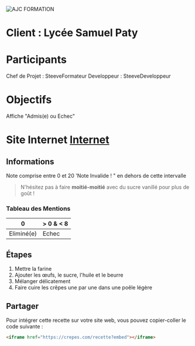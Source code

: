 ![AJC FORMATION](https://www.ajc-formation.fr/wp-content/uploads/2024/10/cropped-Logotype_AJC_Formation_bleu-480x293.png)


# Client : Lycée Samuel Paty

# Participants

Chef de Projet 	:  	SteeveFormateur
Developpeur 	:	SteeveDeveloppeur

# Objectifs
Affiche "Admis(e) ou Echec" 

# Site Internet [Internet](http://www.ajc-formation.fr)

## Informations

Note comprise entre 0 et 20 
'Note Invalide ! " en dehors de cette intervalle


> N'hésitez pas à faire **moitié-moitié** avec du sucre vanillé pour plus de goût !

### Tableau des Mentions

|     0          | > 0 & < 8 |
|----------------|-----------|
|   Eliminé(e)   |   Echec   |

## Étapes

1. Mettre la farine
2. Ajouter les œufs, le sucre, l'huile et le beurre
3. Mélanger délicatement
4. Faire cuire les crêpes une par une dans une poêle légère

## Partager

Pour intégrer cette recette sur votre site web, vous pouvez copier-coller le code suivante :
```html
<iframe href="https://crepes.com/recette?embed"></iframe>
```
